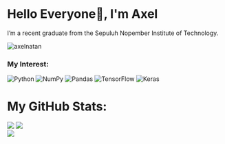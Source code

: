 <h1>Hello Everyone👋, I'm Axel</h1>

I’m a recent graduate from the Sepuluh Nopember Institute of Technology.

![axelnatan](https://komarev.com/ghpvc/?username=axelnatan&label=Views&color=164e63&style=for-the-badge)

### My Interest:
![Python](https://img.shields.io/badge/python-3670A0?style=flat-square&logo=python&logoColor=ffdd54) 
![NumPy](https://img.shields.io/badge/numpy-%23013243.svg?style=flat-square&logo=numpy&logoColor=white) 
![Pandas](https://img.shields.io/badge/pandas-%23150458.svg?style=flat-square&logo=pandas&logoColor=white) 
![TensorFlow](https://img.shields.io/badge/TensorFlow-%23FF6F00.svg?style=flat-square&logo=TensorFlow&logoColor=white) 
![Keras](https://img.shields.io/badge/Keras-%23D00000.svg?style=flat-square&logo=Keras&logoColor=white) 

# My GitHub Stats:
![](https://github-readme-stats.vercel.app/api?username=axelnatan&theme=dark&hide_border=true&include_all_commits=true&count_private=true)
![](https://github-readme-streak-stats.herokuapp.com/?user=axelnatan&theme=dark&hide_border=true)<br/>
![](https://github-readme-stats.vercel.app/api/top-langs/?username=axelnatan&hide=jupyter%20notebook,shell,tex,perl,ruby,c%2B%2B,roff,makefile&theme=dark&hide_border=true&include_all_commits=true&count_private=true&layout=compact)
